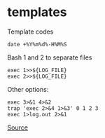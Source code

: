 # templates
Template codes

`date +%Y%m%d%-H%M%S`

Bash 1 and 2 to separate files
```
exec 1>>${LOG_FILE}
exec 2>>${LOG_FILE}
```

Other options:
```
exec 3>&1 4>&2
trap 'exec 2>&4 1>&3' 0 1 2 3
exec 1>log.out 2>&1
```
[Source](https://serverfault.com/questions/103501/how-can-i-fully-log-all-bash-scripts-actions)
